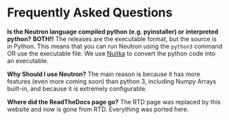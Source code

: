 Frequently Asked Questions
==========================

**Is the Neutron language compiled python (e.g. pyinstaller) or
interpreted python?** **BOTH!!** The releases are the executable format,
but the source is in Python. This means that you can run Neutron using
the `python3` command OR use the executable file. We use
[Nuitka](https://nuitka.net/pages/overview.html) to convert the python
code into an executable.

**Why Should I use Neutron?** The main reason is because it has more
features (even more coming soon) than python 3, including Numpy Arrays
built-in, and because it is extremely configurable.

**Where did the ReadTheDocs page go?** The RTD page was replaced by this website
and now is gone from RTD. Everything was ported here.
